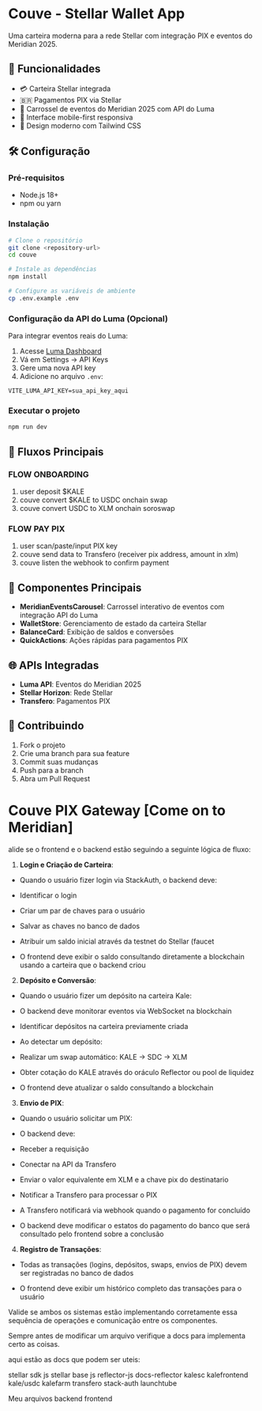 # Couve - Stellar Wallet App

Uma carteira moderna para a rede Stellar com integração PIX e eventos do Meridian 2025.

## 🚀 Funcionalidades

- 💳 Carteira Stellar integrada
- 🇧🇷 Pagamentos PIX via Stellar
- 🎉 Carrossel de eventos do Meridian 2025 com API do Luma
- 📱 Interface mobile-first responsiva
- 🌟 Design moderno com Tailwind CSS

## 🛠️ Configuração

### Pré-requisitos
- Node.js 18+
- npm ou yarn

### Instalação

```bash
# Clone o repositório
git clone <repository-url>
cd couve

# Instale as dependências
npm install

# Configure as variáveis de ambiente
cp .env.example .env
```

### Configuração da API do Luma (Opcional)

Para integrar eventos reais do Luma:

1. Acesse [Luma Dashboard](https://lu.ma/dashboard)
2. Vá em Settings → API Keys
3. Gere uma nova API key
4. Adicione no arquivo `.env`:

```env
VITE_LUMA_API_KEY=sua_api_key_aqui
```

### Executar o projeto

```bash
npm run dev
```

## 📱 Fluxos Principais

### FLOW ONBOARDING

1. user deposit $KALE
2. couve convert $KALE to USDC onchain swap
3. couve convert USDC to XLM onchain soroswap

### FLOW PAY PIX
 
1. user scan/paste/input PIX key
2. couve send data to Transfero (receiver pix address, amount in xlm)
3. couve listen the webhook to confirm payment

## 🎨 Componentes Principais

- **MeridianEventsCarousel**: Carrossel interativo de eventos com integração API do Luma
- **WalletStore**: Gerenciamento de estado da carteira Stellar
- **BalanceCard**: Exibição de saldos e conversões
- **QuickActions**: Ações rápidas para pagamentos PIX

## 🌐 APIs Integradas

- **Luma API**: Eventos do Meridian 2025
- **Stellar Horizon**: Rede Stellar
- **Transfero**: Pagamentos PIX

## 🤝 Contribuindo

1. Fork o projeto
2. Crie uma branch para sua feature
3. Commit suas mudanças
4. Push para a branch
5. Abra um Pull Request


# Couve PIX Gateway [Come on to Meridian]

alide se o frontend e o backend estão seguindo a seguinte lógica de fluxo:

1. **Login e Criação de Carteira**:

- Quando o usuário fizer login via StackAuth, o backend deve:

- Identificar o login

- Criar um par de chaves para o usuário

- Salvar as chaves no banco de dados

- Atribuir um saldo inicial através da testnet do Stellar (faucet

- O frontend deve exibir o saldo consultando diretamente a blockchain usando a carteira que o backend criou

2. **Depósito e Conversão**:

- Quando o usuário fizer um depósito na carteira Kale:

- O backend deve monitorar eventos via WebSocket na blockchain

- Identificar depósitos na carteira previamente criada

- Ao detectar um depósito:

- Realizar um swap automático: KALE → SDC → XLM

- Obter cotação do KALE através do oráculo Reflector ou pool de liquidez

- O frontend deve atualizar o saldo consultando a blockchain

3. **Envio de PIX**:

- Quando o usuário solicitar um PIX:

- O backend deve:

- Receber a requisição

- Conectar na API da Transfero

- Enviar o valor equivalente em XLM e a chave pix do destinatario

- Notificar a Transfero para processar o PIX

- A Transfero notificará via webhook quando o pagamento for concluído

- O backend deve modificar o estatos do pagamento do banco que será consultado pelo frontend sobre a conclusão

4. **Registro de Transações**:

- Todas as transações (logins, depósitos, swaps, envios de PIX) devem ser registradas no banco de dados

- O frontend deve exibir um histórico completo das transações para o usuário

Valide se ambos os sistemas estão implementando corretamente essa sequência de operações e comunicação entre os componentes.

Sempre antes de modificar um arquivo verifique a docs para implementa certo as coisas.

aqui estão as docs que podem ser uteis:

stellar sdk js stellar base js reflector-js docs-reflector kalesc kalefrontend kale/usdc kalefarm transfero stack-auth launchtube

Meu arquivos backend frontend